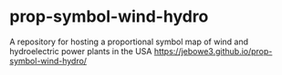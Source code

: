 # prop-symbol-wind-hydro
A repository for hosting a proportional symbol map of wind and hydroelectric power plants in the USA
https://jebowe3.github.io/prop-symbol-wind-hydro/

